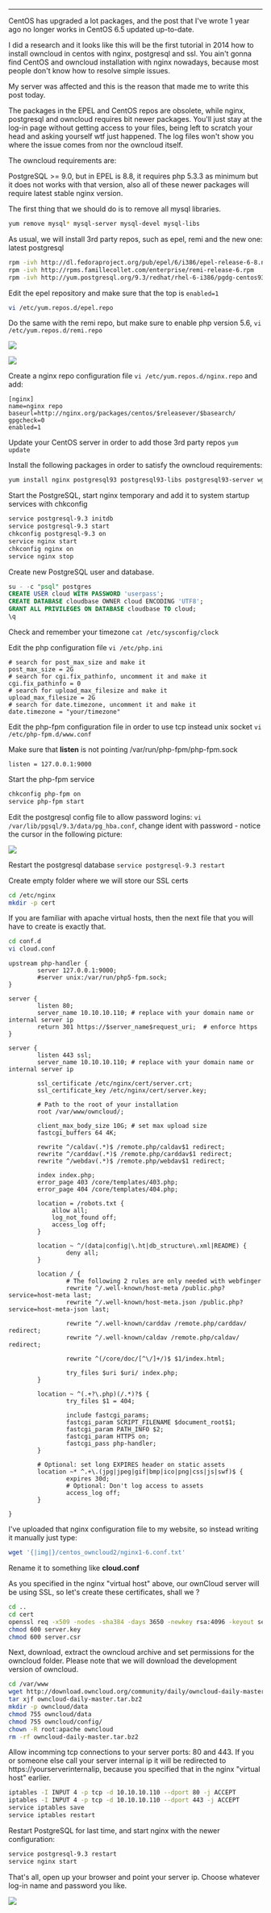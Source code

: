 
---

CentOS has upgraded a lot packages, and the post that I've wrote 1 year ago no longer works in CentOS 6.5 updated up-to-date.

I did a research and it looks like this will be the first tutorial in 2014 how to install owncloud in centos with nginx, postgresql and ssl. You ain't gonna find CentOS and owncloud installation with nginx nowadays, because most people don't know how to resolve simple issues.

My server was affected and this is the reason that made me to write this post today.

The packages in the EPEL and CentOS repos are obsolete, while nginx, postgresql and owncloud requires bit newer packages. You'll just stay at the log-in page without getting access to your files, being left to scratch your head and asking yourself wtf just happened. The log files won't show you where the issue comes from nor the owncloud itself.

The owncloud requirements are:

PostgreSQL >= 9.0, but in EPEL is 8.8, 
it requires php 5.3.3 as minimum but it does not works with that version, also all of these newer packages will require latest stable nginx version.

The first thing that we should do is to remove all mysql libraries.

```bash
yum remove mysql* mysql-server mysql-devel mysql-libs
```

As usual, we will install 3rd party repos, such as epel, remi and the new one: latest postgresql

```bash
rpm -ivh http://dl.fedoraproject.org/pub/epel/6/i386/epel-release-6-8.noarch.rpm
rpm -ivh http://rpms.famillecollet.com/enterprise/remi-release-6.rpm
rpm -ivh http://yum.postgresql.org/9.3/redhat/rhel-6-i386/pgdg-centos93-9.3-1.noarch.rpm
```

Edit the epel repository and make sure that the top is `enabled=1`

```bash
vi /etc/yum.repos.d/epel.repo
```

Do the same with the remi repo, but make sure to enable php version 5.6, `vi /etc/yum.repos.d/remi.repo`

![]({|img|}/centos_owncloud2/remi-repo.png)

![]({|img|}/centos_owncloud2/remi-repo1.png)

Create a nginx repo configuration file `vi /etc/yum.repos.d/nginx.repo` and add:

```
[nginx]
name=nginx repo
baseurl=http://nginx.org/packages/centos/$releasever/$basearch/
gpgcheck=0
enabled=1
```

Update your CentOS server in order to add those 3rd party repos `yum update`

Install the following packages in order to satisfy the owncloud requirements:

```bash
yum install nginx postgresql93 postgresql93-libs postgresql93-server wget php-fpm php-gd php-ldap php-pear php-xml php-xmlrpc php-magickwand php-magpierss php-mbstring php-mcrypt php-shout php-snmp php-soap php-tidy php-pgsql php-pdo
```

Start the PostgreSQL, start nginx temporary and add it to system startup services with chkconfig

```bash
service postgresql-9.3 initdb
service postgresql-9.3 start
chkconfig postgresql-9.3 on
service nginx start
chkconfig nginx on
service nginx stop
```

Create new PostgreSQL user and database.

```sql
su - -c "psql" postgres
CREATE USER cloud WITH PASSWORD 'userpass';
CREATE DATABASE cloudbase OWNER cloud ENCODING 'UTF8';
GRANT ALL PRIVILEGES ON DATABASE cloudbase TO cloud;
\q
```

Check and remember your timezone `cat /etc/sysconfig/clock`

Edit the php configuration file `vi /etc/php.ini`

```
# search for post_max_size and make it
post_max_size = 2G
# search for cgi.fix_pathinfo, uncomment it and make it
cgi.fix_pathinfo = 0
# search for upload_max_filesize and make it
upload_max_filesize = 2G
# search for date.timezone, uncomment it and make it
date.timezone = "your/timezone"
```

Edit the php-fpm configuration file in order to use tcp instead unix socket `vi /etc/php-fpm.d/www.conf`

Make sure that **listen** is not pointing /var/run/php-fpm/php-fpm.sock

```listen = 127.0.0.1:9000```

Start the php-fpm service

```bash
chkconfig php-fpm on
service php-fpm start
```

Edit the postgresql config file to allow password logins: `vi /var/lib/pgsql/9.3/data/pg_hba.conf`, change ident with password - notice the cursor in the following picture:

![]({|img|}/centos_owncloud2/postgresqlconf.png)

Restart the postgresql database `service postgresql-9.3 restart`

Create empty folder where we will store our SSL certs

```bash
cd /etc/nginx
mkdir -p cert
```

If you are familiar with apache virtual hosts, then the next file that you will have to create is exactly that.

```bash
cd conf.d
vi cloud.conf
```

```nginx
upstream php-handler {
        server 127.0.0.1:9000;
        #server unix:/var/run/php5-fpm.sock;
}

server {
        listen 80;
        server_name 10.10.10.110; # replace with your domain name or internal server ip
        return 301 https://$server_name$request_uri;  # enforce https
}

server {
        listen 443 ssl;
        server_name 10.10.10.110; # replace with your domain name or internal server ip

        ssl_certificate /etc/nginx/cert/server.crt;
        ssl_certificate_key /etc/nginx/cert/server.key;

        # Path to the root of your installation
        root /var/www/owncloud/;

        client_max_body_size 10G; # set max upload size
        fastcgi_buffers 64 4K;

        rewrite ^/caldav(.*)$ /remote.php/caldav$1 redirect;
        rewrite ^/carddav(.*)$ /remote.php/carddav$1 redirect;
        rewrite ^/webdav(.*)$ /remote.php/webdav$1 redirect;

        index index.php;
        error_page 403 /core/templates/403.php;
        error_page 404 /core/templates/404.php;

        location = /robots.txt {
            allow all;
            log_not_found off;
            access_log off;
        }

        location ~ ^/(data|config|\.ht|db_structure\.xml|README) {
                deny all;
        }

        location / {
                # The following 2 rules are only needed with webfinger
                rewrite ^/.well-known/host-meta /public.php?service=host-meta last;
                rewrite ^/.well-known/host-meta.json /public.php?service=host-meta-json last;

                rewrite ^/.well-known/carddav /remote.php/carddav/ redirect;
                rewrite ^/.well-known/caldav /remote.php/caldav/ redirect;

                rewrite ^(/core/doc/[^\/]+/)$ $1/index.html;

                try_files $uri $uri/ index.php;
        }

        location ~ ^(.+?\.php)(/.*)?$ {
                try_files $1 = 404;

                include fastcgi_params;
                fastcgi_param SCRIPT_FILENAME $document_root$1;
                fastcgi_param PATH_INFO $2;
                fastcgi_param HTTPS on;
                fastcgi_pass php-handler;
        }

        # Optional: set long EXPIRES header on static assets
        location ~* ^.+\.(jpg|jpeg|gif|bmp|ico|png|css|js|swf)$ {
                expires 30d;
                # Optional: Don't log access to assets
                access_log off;
        }

}
```

I've uploaded that nginx configuration file to my website, so instead writing it manually just type:

```bash
wget '{|img|}/centos_owncloud2/nginx1-6.conf.txt'
```

Rename it to something like **cloud.conf**

As you specified in the nginx "virtual host" above, our ownCloud server will be using SSL, so let's create these certificates, shall we ?

```bash
cd ..
cd cert
openssl req -x509 -nodes -sha384 -days 3650 -newkey rsa:4096 -keyout server.key -out server.crt
chmod 600 server.key
chmod 600 server.csr
```

Next, download, extract the owncloud archive and set permissions for the owncloud folder. Please note that we will download the development version of owncloud.

```bash
cd /var/www
wget http://download.owncloud.org/community/daily/owncloud-daily-master.tar.bz2
tar xjf owncloud-daily-master.tar.bz2
mkdir -p owncloud/data
chmod 755 owncloud/data
chmod 755 owncloud/config/
chown -R root:apache owncloud
rm -rf owncloud-daily-master.tar.bz2
```

Allow incomming tcp connections to your server ports: 80 and 443. If you or someone else call your server internal ip it will be redirected to https://yourserverinternalip, because you specified that in the nginx "virtual host" earlier.

```bash
iptables -I INPUT 4 -p tcp -d 10.10.10.110 --dport 80 -j ACCEPT
iptables -I INPUT 4 -p tcp -d 10.10.10.110 --dport 443 -j ACCEPT
service iptables save
service iptables restart
```

Restart PostgreSQL for last time, and start nginx with the newer configuration:

```bash
service postgresql-9.3 restart
service nginx start
```

That's all, open up your browser and point your server ip. Choose whatever log-in name and password you like.

![]({|img|}/centos_owncloud2/owncloud7-finished.png)
